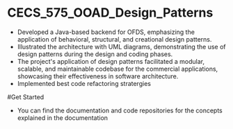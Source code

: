 # CECS_575_OOAD_Design_Patterns
-	Developed a Java-based backend for OFDS, emphasizing the application of behavioral, structural, and creational design patterns.
-	Illustrated the architecture with UML diagrams, demonstrating the use of design patterns during the design and coding phases. 
-	The project's application of design patterns facilitated a modular, scalable, and maintainable codebase for the commercial applications, showcasing their effectiveness in software architecture.
- Implemented best code refactoring stratergies

#Get Started
- You can find the documentation and code repositories for the concepts explained in the documentation
